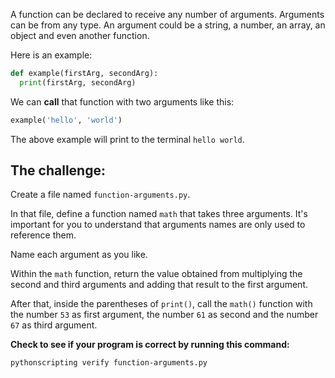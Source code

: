 A function can be declared to receive any number of arguments. Arguments can be from any type. An argument could be a string, a number, an array, an object and even another function.

Here is an example:

```py
def example(firstArg, secondArg):
  print(firstArg, secondArg)
```

We can **call** that function with two arguments like this:

```py
example('hello', 'world')
```

The above example will print to the terminal `hello world`.

## The challenge:

Create a file named `function-arguments.py`.

In that file, define a function named `math` that takes three arguments. It's important for you to understand that arguments names are only used to reference them.

Name each argument as you like.

Within the `math` function, return the value obtained from multiplying the second and third arguments and adding that result to the first argument.

After that, inside the parentheses of `print()`, call the `math()` function with the number `53` as first argument, the number `61` as second and the number `67` as third argument.

**Check to see if your program is correct by running this command:**

```bash
pythonscripting verify function-arguments.py
```
